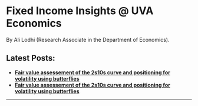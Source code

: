 

<h1>Fixed Income Insights @ UVA Economics</h1>


By Ali Lodhi (Research Associate in the Department of Economics).

## Latest Posts:

- [**Fair value assessement of the 2s10s curve and positioning for volatility using butterflies**](post_1/body.md)
- [**Fair value assessement of the 2s10s curve and positioning for volatility using butterflies**](post_2/body.md)




---

